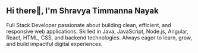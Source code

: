 ## Hi there👋, I'm Shravya Timmanna Nayak

Full Stack Developer passionate about building clean, efficient, and responsive web applications. Skilled in Java, JavaScript, Node.js, Angular, React, HTML, CSS, and backend technologies. Always eager to learn, grow, and build impactful digital experiences.

<!--
**shravya-nayak/Shravya-Nayak** is a ✨ _special_ ✨ repository because its `README.md` (this file) appears on your GitHub profile.

Here are some ideas to get you started:
A passionate full stack developer
- 🔭 I’m currently working on ...
- 🌱 I’m currently learning ...
- 👯 I’m looking to collaborate on ...
- 🤔 I’m looking for help with ...
- 💬 Ask me about ...
- 📫 How to reach me: ...shravyanayak@gmail.com
- 😄 Pronouns: ...
- ⚡ Fun fact: ...
-->
